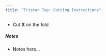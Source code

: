 ```yaml
---
title: "Tristan Top: Cutting Instructions"
---
```


- Cut **X** on the fold

<Note>

##### Notes

- Notes here...

</Note>